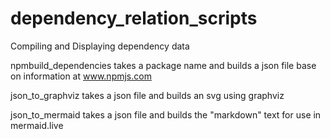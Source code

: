 # dependency_relation_scripts
Compiling and Displaying dependency data

npmbuild_dependencies takes a package name and builds a json file base on information at www.npmjs.com

json_to_graphviz takes a json file and builds an svg using graphviz 

json_to_mermaid takes a json file and builds the "markdown" text for use in mermaid.live
